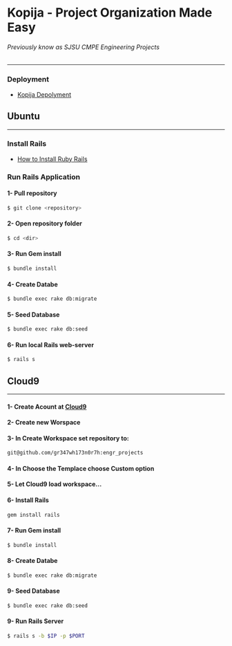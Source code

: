 # Kopija - Project Organization Made Easy

###### Previously know as SJSU CMPE Engineering Projects

----

### Deployment

- [Kopija Depolyment][heroku]
## Ubuntu
---
### Install Rails

- [How to Install Ruby Rails][rails]

### Run Rails Application
#### 1- Pull repository
```sh
$ git clone <repository>
```
#### 2- Open repository folder
```sh
$ cd <dir>
```
#### 3- Run Gem install
```sh
$ bundle install
```
#### 4- Create Databe
```sh
$ bundle exec rake db:migrate
```
#### 5- Seed Database
```sh
$ bundle exec rake db:seed
```
#### 6- Run local Rails web-server
```sh
$ rails s
```

## Cloud9
----
#### 1- Create Acount at [Cloud9][cloud9]

#### 2- Create new Worspace

#### 3- In Create Workspace set repository to:
```sh
git@github.com/gr347wh173n0r7h:engr_projects
```
#### 4- In Choose the Templace choose Custom option

#### 5- Let Cloud9 load workspace...

#### 6- Install Rails
```sh
gem install rails
```
#### 7- Run Gem install
```sh
$ bundle install
```
#### 8- Create Databe
```sh
$ bundle exec rake db:migrate
```
#### 9- Seed Database
```sh
$ bundle exec rake db:seed
```
#### 9- Run Rails Server
```sh
$ rails s -b $IP -p $PORT
```

[//]: #
[rails]: <https://gorails.com/setup/ubuntu/14.10>
[heroku]: <Kopija.org>
[cloud9]: <https://c9.io/>

